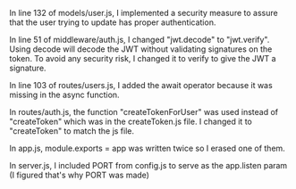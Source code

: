In line 132 of models/user.js, I implemented a security measure to assure that the user trying to update has proper authentication.

In line 51 of middleware/auth.js, I changed "jwt.decode" to "jwt.verify".  Using decode will decode the JWT without validating signatures on the token.  To avoid any security risk, I changed it to verify to give the JWT a signature.

In line 103 of routes/users.js, I added the await operator because it was missing in the async function.

In routes/auth.js, the function "createTokenForUser" was used instead of "createToken" which was in the    createToken.js file. I changed it to "createToken" to match the js file.

In app.js, module.exports = app was written twice so I erased one of them.

In server.js, I included PORT from config.js to serve as the app.listen param (I figured that's why PORT was made)